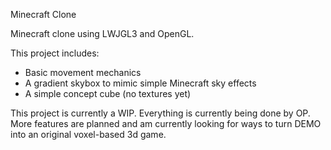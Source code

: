 Minecraft Clone

Minecraft clone using LWJGL3 and OpenGL.

This project includes:
- Basic movement mechanics
- A gradient skybox to mimic simple Minecraft sky effects
- A simple concept cube (no textures yet)

This project is currently a WIP. Everything is currently being done by OP.
More features are planned and am currently looking for ways to turn DEMO into an original voxel-based 3d game.
